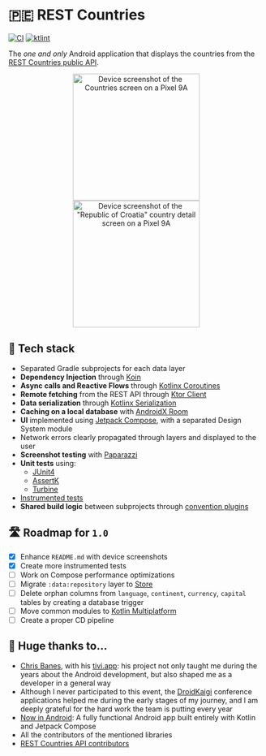 # 🇵🇪 REST Countries

[![CI](https://github.com/razvanred/rest-countries-mobile/actions/workflows/ci.yml/badge.svg?branch=main)](https://github.com/razvanred/rest-countries-mobile/actions/workflows/ci.yml)
[![ktlint](https://img.shields.io/badge/ktlint%20code--style-%E2%9D%A4-FF4081)](https://pinterest.github.io/ktlint/)

The _one and only_ Android application that displays the countries from the [REST Countries public API](https://restcountries.com/).

<div align="center" style="margin:auto">
   <picture>
      <source media="(prefers-color-scheme: dark)" srcset="docs/assets/pixel9a-dark-countries-screen.png" />
      <source media="(prefers-color-scheme: light)" srcset="docs/assets/pixel9a-light-countries-screen.png" />
      <img alt="Device screenshot of the Countries screen on a Pixel 9A" src="docs/assets/pixel9a-light-countries-screen.png" width="250px" hspace="20" />
   </picture>
   <picture>
      <source media="(prefers-color-scheme: dark)" srcset="docs/assets/pixel9a-dark-details-screen.png" />
      <source media="(prefers-color-scheme: light)" srcset="docs/assets/pixel9a-light-details-screen.png" />
      <img alt='Device screenshot of the "Republic of Croatia" country detail screen on a Pixel 9A' src="docs/assets/pixel9a-light-details-screen.png" width="250px" hspace="20" />
   </picture>
</div>

## 🌟 Tech stack

- Separated Gradle subprojects for each data layer
- **Dependency Injection** through [Koin](https://github.com/InsertKoinIO/koin)
- **Async calls and Reactive Flows** through [Kotlinx Coroutines](https://github.com/Kotlin/kotlinx.coroutines)
- **Remote fetching** from the REST API through [Ktor Client](https://github.com/ktorio/ktor)
- **Data serialization** through [Kotlinx Serialization](https://github.com/Kotlin/kotlinx.serialization)
- **Caching on a local database** with [AndroidX Room](https://developer.android.com/jetpack/androidx/releases/room)
- **UI** implemented using [Jetpack Compose](https://developer.android.com/compose), with a separated Design System module
- Network errors clearly propagated through layers and displayed to the user
- **Screenshot testing** with [Paparazzi](https://github.com/cashapp/paparazzi)
- **Unit tests** using:
  - [JUnit4](https://github.com/junit-team/junit4)
  - [AssertK](https://github.com/willowtreeapps/assertk)
  - [Turbine](https://github.com/cashapp/turbine)
- [Instrumented tests](https://developer.android.com/training/testing/instrumented-tests)
- **Shared build logic** between subprojects through [convention plugins](https://docs.gradle.org/current/samples/sample_convention_plugins.html)

## 🛣 Roadmap for `1.0`

- [x] Enhance `README.md` with device screenshots
- [x] Create more instrumented tests
- [ ] Work on Compose performance optimizations
- [ ] Migrate `:data:repository` layer to [Store](https://github.com/MobileNativeFoundation/Store)
- [ ] Delete orphan columns from `language`, `continent`, `currency`, `capital` tables by creating a database trigger
- [ ] Move common modules to [Kotlin Multiplatform](https://www.jetbrains.com/kotlin-multiplatform/)
- [ ] Create a proper CD pipeline

## 💟 Huge thanks to…

- [Chris Banes](https://chrisbanes.me/), with his [tivi.app](https://github.com/chrisbanes/tivi): his project not only taught me during the years
    about the Android development, but also shaped me as a developer in a general way
- Although I never participated to this event, the [DroidKaigi](https://github.com/DroidKaigi) conference applications helped me
    during the early stages of my journey, and I am deeply grateful for the hard work the team is putting every year
- [Now in Android](https://github.com/android/nowinandroid): A fully functional Android app built entirely with Kotlin and Jetpack Compose
- All the contributors of the mentioned libraries
- [REST Countries API contributors](https://gitlab.com/restcountries/restcountries)
